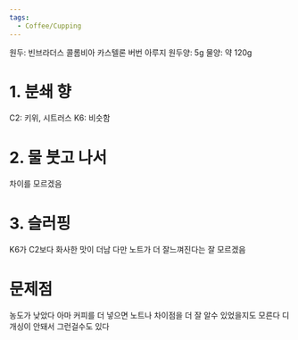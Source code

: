 ```yaml
---
tags:
  - Coffee/Cupping
---
```

원두: 빈브라더스 콜롬비아 카스텔론 버번 아루지
원두양: 5g
물양: 약 120g
# 1. 분쇄 향
C2: 키위, 시트러스
K6: 비슷함
# 2. 물 붓고 나서
차이를 모르겠음
# 3. 슬러핑
K6가 C2보다 화사한 맛이 더남 다만 노트가 더 잘느껴진다는 잘 모르겠음
# 문제점
농도가 낮았다 아마 커피를 더 넣으면 노트나 차이점을 더 잘 알수 있었을지도 모른다
디개싱이 안돼서 그런걸수도 있다